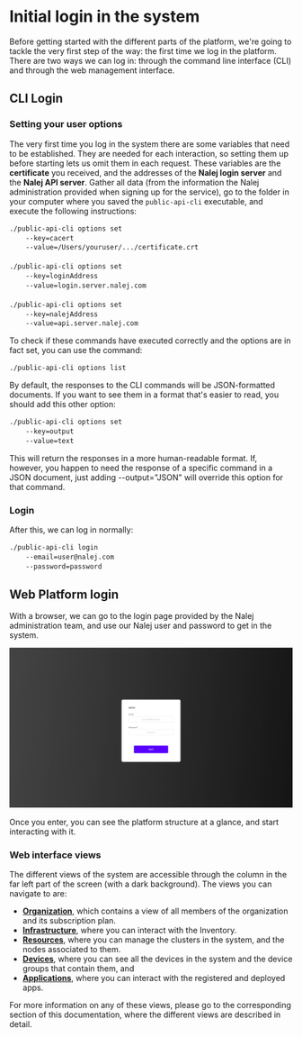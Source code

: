 # Initial login in the system

Before getting started with the different parts of the platform, we're going to tackle the very first step of the way: the first time we log in the platform. There are two ways we can log in: through the command line interface \(CLI\) and through the web management interface.

## CLI Login

### Setting your user options

The very first time you log in the system there are some variables that need to be established. They are needed for each interaction, so setting them up before starting lets us omit them in each request. These variables are the **certificate** you received, and the addresses of the **Nalej login server** and the **Nalej API server**. Gather all data \(from the information the Nalej administration provided when signing up for the service\), go to the folder in your computer where you saved the `public-api-cli` executable, and execute the following instructions:

```bash
./public-api-cli options set 
    --key=cacert 
    --value=/Users/youruser/.../certificate.crt

./public-api-cli options set 
    --key=loginAddress 
    --value=login.server.nalej.com

./public-api-cli options set 
    --key=nalejAddress 
    --value=api.server.nalej.com
```

To check if these commands have executed correctly and the options are in fact set, you can use the command:

```bash
./public-api-cli options list
```

By default, the responses to the CLI commands will be JSON-formatted documents. If you want to see them in a format that's easier to read, you should add this other option:

```bash
./public-api-cli options set 
    --key=output 
    --value=text
```

This will return the responses in a more human-readable format. If, however, you happen to need the response of a specific command in a JSON document, just adding --output="JSON" will override this option for that command.

### Login

After this, we can log in normally:

```bash
./public-api-cli login 
    --email=user@nalej.com 
    --password=password
```

## Web Platform login

With a browser, we can go to the login page provided by the Nalej administration team, and use our Nalej user and password to get in the system.

![Login page](../img/tut_login.png)

Once you enter, you can see the platform structure at a glance, and start interacting with it.

### Web interface views

The different views of the system are accessible through the column in the far left part of the screen (with a dark background). The views you can navigate to are:

- **[Organization](../organization/organization-1)**, which contains a view of all members of the organization and its subscription plan.
- **[Infrastructure](infrastructure/inventory)**, where you can interact with the Inventory.
- **[Resources](resources/resources-1)**, where you can manage the clusters in the system, and the nodes associated to them.
- **[Devices](devices/devices-1)**,  where you can see all the devices in the system and the device groups that contain them, and
- **[Applications](applications/applications-1)**, where you can interact with the registered and deployed apps.

For more information on any of these views, please go to the corresponding section of this documentation, where the different views are described in detail.

